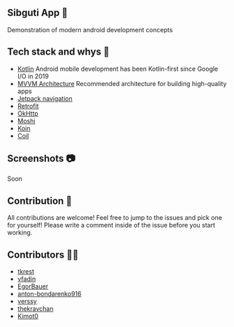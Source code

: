 ﻿## Sibguti App 📰
Demonstration of modern android development concepts

## Tech stack and whys 🧱
* [Kotlin](https://kotlinlang.org/) Android mobile development has been Kotlin-first since Google I/O in 2019
* [MVVM Architecture](https://developer.android.com/jetpack/guide) Recommended architecture for building high-quality apps
* [Jetpack navigation](https://developer.android.com/jetpack)
* [Retrofit](https://square.github.io/retrofit/)
* [OkHttp](https://square.github.io/okhttp/)
* [Moshi](https://github.com/square/moshi)
* [Koin](https://insert-koin.io/)
* [Coil](https://coil-kt.github.io/coil/)

## Screenshots 📷
Soon

## Contribution 🙌
All contributions are welcome! Feel free to jump to the issues and pick one for yourself! Please write a comment inside of the issue before you start working.

## Contributors 👏🏻
* [tkrest](https://github.com/tkrest)
* [vfadin](https://github.com/vfadin)
* [EgorBauer](https://github.com/EgorBauer)
* [anton-bondarenko916](https://github.com/anton-bondarenko916)
* [verssy](https://github.com/verssy)
* [thekravchan](https://github.com/thekravchan)
* [Kimot0](https://github.com/Kimot0)

